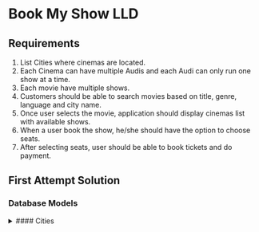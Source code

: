 # Book My Show LLD

## Requirements
1. List Cities where cinemas are located.
2. Each Cinema can have multiple Audis and each Audi can only run one show at a time.
3. Each movie have multiple shows.
4. Customers should be able to search movies based on title, genre, language and city name.
5. Once user selects the movie, application should display cinemas list with available shows.
6. When a user book the show, he/she should have the option to choose seats.
7. After selecting seats, user should be able to book tickets and do payment.

## First Attempt Solution
### Database Models
<details>
<summary> #### Cities </summary>
```
  class Cities {
    private string name;
    Cities(string name) {
      this.name = name;
    }
  }

  class Cinemas {
    private string name;
    private int city_id;
    Cities(string name, int city_id) {
      this.name = name;
      this.city_id = city_id;
    }
  }

  class Audis {
    private string name;
    private int cinema_id;
    Audis(string name, int cinema_id) {
      this.name = name;
      this.cinema_id = cinema_id;
    }
  }
```
</details>
